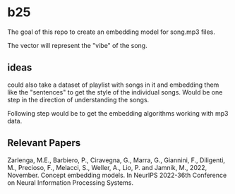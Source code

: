 # b25
The goal of this repo to create an embedding model for song.mp3 files. 

The vector will represent the "vibe" of the song. 

## ideas
could also take a dataset of playlist
with songs in it and embedding them like the "sentences" to get the style of the individual songs. Would be one step in the direction of understanding the songs.

Following step would be to get the embedding algorithms working with mp3 data.


## Relevant Papers
Zarlenga, M.E., Barbiero, P., Ciravegna, G., Marra, G., Giannini, F., Diligenti, M., Precioso, F., Melacci, S., Weller, A., Lio, P. and Jamnik, M., 2022, November. Concept embedding models. In NeurIPS 2022-36th Conference on Neural Information Processing Systems.
